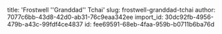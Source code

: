 title: 'Frostwell ''Granddad'' Tchai'
slug: frostwell-granddad-tchai
author: 7077c6bb-43d8-42d0-ab31-76c9eaa342ee
import_id: 30dc92fb-4956-479b-a43c-99fdf4ce4837
id: fee69591-68eb-4faa-959b-b0711b6ba76d
